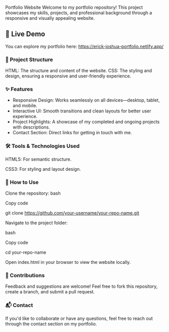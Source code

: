 Portfolio Website
Welcome to my portfolio repository! This project showcases my skills, projects, and professional background through a responsive and visually appealing website.

## 🚀 Live Demo

You can explore my portfolio here: 
https://erick-joshua-portfolio.netlify.app/


### 📂 Project Structure

HTML: The structure and content of the website.
CSS: The styling and design, ensuring a responsive and user-friendly experience.

### ✨ Features

- Responsive Design: Works seamlessly on all devices—desktop, tablet, and mobile.
- Interactive UI: Smooth transitions and clean layouts for better user experience.
- Project Highlights: A showcase of my completed and ongoing projects with descriptions.
- Contact Section: Direct links for getting in touch with me.
  
### 🛠️ Tools & Technologies Used

HTML5: For semantic structure.

CSS3: For styling and layout design.

### 📖 How to Use

Clone the repository:
bash

Copy code

git clone https://github.com/your-username/your-repo-name.git

Navigate to the project folder:

bash

Copy code

cd your-repo-name

Open index.html in your browser to view the website locally.

### 🤝 Contributions

Feedback and suggestions are welcome! Feel free to fork this repository, create a branch, and submit a pull request.

### 📬 Contact

If you'd like to collaborate or have any questions, feel free to reach out through the contact section on my portfolio.

